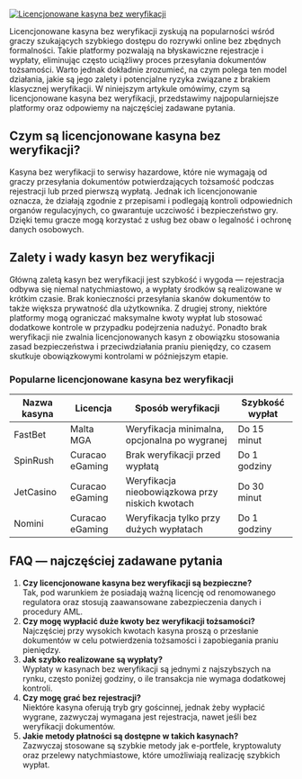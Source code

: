 [![Licencjonowane kasyna bez weryfikacji](https://123-caf.pages.dev/gitsignup.png)](https://vrmoo.ru/Bt82HjjY)

<p>Licencjonowane kasyna bez weryfikacji zyskują na popularności wśród graczy szukających szybkiego dostępu do rozrywki online bez zbędnych formalności. Takie platformy pozwalają na błyskawiczne rejestracje i wypłaty, eliminując często uciążliwy proces przesyłania dokumentów tożsamości. Warto jednak dokładnie zrozumieć, na czym polega ten model działania, jakie są jego zalety i potencjalne ryzyka związane z brakiem klasycznej weryfikacji. W niniejszym artykule omówimy, czym są licencjonowane kasyna bez weryfikacji, przedstawimy najpopularniejsze platformy oraz odpowiemy na najczęściej zadawane pytania.</p>  <h2>Czym są licencjonowane kasyna bez weryfikacji?</h2> <p>Kasyna bez weryfikacji to serwisy hazardowe, które nie wymagają od graczy przesyłania dokumentów potwierdzających tożsamość podczas rejestracji lub przed pierwszą wypłatą. Jednak ich licencjonowanie oznacza, że działają zgodnie z przepisami i podlegają kontroli odpowiednich organów regulacyjnych, co gwarantuje uczciwość i bezpieczeństwo gry. Dzięki temu gracze mogą korzystać z usług bez obaw o legalność i ochronę danych osobowych.</p>  <h2>Zalety i wady kasyn bez weryfikacji</h2> <p>Główną zaletą kasyn bez weryfikacji jest szybkość i wygoda — rejestracja odbywa się niemal natychmiastowo, a wypłaty środków są realizowane w krótkim czasie. Brak konieczności przesyłania skanów dokumentów to także większa prywatność dla użytkownika. Z drugiej strony, niektóre platformy mogą ograniczać maksymalne kwoty wypłat lub stosować dodatkowe kontrole w przypadku podejrzenia nadużyć. Ponadto brak weryfikacji nie zwalnia licencjonowanych kasyn z obowiązku stosowania zasad bezpieczeństwa i przeciwdziałania praniu pieniędzy, co czasem skutkuje obowiązkowymi kontrolami w późniejszym etapie.</p>  <h3>Popularne licencjonowane kasyna bez weryfikacji</h3> <table>   <thead>     <tr>       <th>Nazwa kasyna</th>       <th>Licencja</th>       <th>Sposób weryfikacji</th>       <th>Szybkość wypłat</th>     </tr>   </thead>   <tbody>     <tr>       <td>FastBet</td>       <td>Malta MGA</td>       <td>Weryfikacja minimalna, opcjonalna po wygranej</td>       <td>Do 15 minut</td>     </tr>     <tr>       <td>SpinRush</td>       <td>Curacao eGaming</td>       <td>Brak weryfikacji przed wypłatą</td>       <td>Do 1 godziny</td>     </tr>     <tr>       <td>JetCasino</td>       <td>Curacao eGaming</td>       <td>Weryfikacja nieobowiązkowa przy niskich kwotach</td>       <td>Do 30 minut</td>     </tr>     <tr>       <td>Nomini</td>       <td>Curacao eGaming</td>       <td>Weryfikacja tylko przy dużych wypłatach</td>       <td>Do 1 godziny</td>     </tr>   </tbody> </table>  <h2>FAQ — najczęściej zadawane pytania</h2> <ol>   <li><strong>Czy licencjonowane kasyna bez weryfikacji są bezpieczne?</strong><br>Tak, pod warunkiem że posiadają ważną licencję od renomowanego regulatora oraz stosują zaawansowane zabezpieczenia danych i procedury AML.</li>   <li><strong>Czy mogę wypłacić duże kwoty bez weryfikacji tożsamości?</strong><br>Najczęściej przy wysokich kwotach kasyna proszą o przesłanie dokumentów w celu potwierdzenia tożsamości i zapobiegania praniu pieniędzy.</li>   <li><strong>Jak szybko realizowane są wypłaty?</strong><br>Wypłaty w kasynach bez weryfikacji są jednymi z najszybszych na rynku, często poniżej godziny, o ile transakcja nie wymaga dodatkowej kontroli.</li>   <li><strong>Czy mogę grać bez rejestracji?</strong><br>Niektóre kasyna oferują tryb gry gościnnej, jednak żeby wypłacić wygrane, zazwyczaj wymagana jest rejestracja, nawet jeśli bez weryfikacji dokumentów.</li>   <li><strong>Jakie metody płatności są dostępne w takich kasynach?</strong><br>Zazwyczaj stosowane są szybkie metody jak e-portfele, kryptowaluty oraz przelewy natychmiastowe, które umożliwiają realizację szybkich wypłat.</li> </ol>